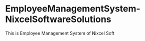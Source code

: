 # EmployeeManagementSystem-NixcelSoftwareSolutions
This is Employee Management System of Nixcel Soft
